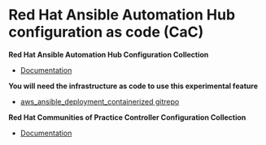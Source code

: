 # Red Hat Ansible Automation Hub configuration as code (CaC)

**Red Hat Ansible Automation Hub Configuration Collection**
- [Documentation]( https://console.redhat.com/ansible/automation-hub/repo/validated/infra/ah_configuration/docs/ "Documentation")

**You will need the infrastructure as code to use this experimental feature**
- [aws_ansible_deployment_containerized gitrepo]( https://github.com/ericcames/aws_ansible_deployment_containerized "aws_ansible_deployment_containerized gitrepo")

**Red Hat Communities of Practice Controller Configuration Collection**
- [Documentation]( https://console.redhat.com/ansible/automation-hub/repo/validated/infra/controller_configuration/docs/ "Documentation")